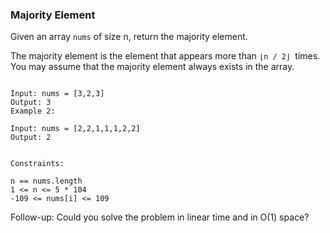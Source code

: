 ### Majority Element


Given an array `nums` of size n, return the majority element.

The majority element is the element that appears more than `⌊n / 2⌋ `times. You may assume that the majority element always exists in the array.

 

```Example 1:

Input: nums = [3,2,3]
Output: 3
Example 2:

Input: nums = [2,2,1,1,1,2,2]
Output: 2
 

Constraints:

n == nums.length
1 <= n <= 5 * 104
-109 <= nums[i] <= 109
 ```

Follow-up: Could you solve the problem in linear time and in O(1) space?